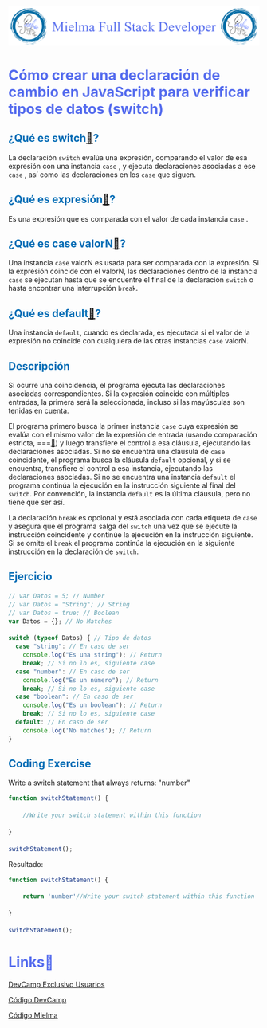 ![Logo Mielma](logo/Logo_Encabezado.png)

# <b><font color="#556CEE">Cómo crear una declaración de cambio en JavaScript para verificar tipos de datos (switch)</font></b>

## <b><font color="#006cb5">¿Qué es switch[🔗](https://developer.mozilla.org/es/docs/Web/JavaScript/Reference/Statements/switch)?</font></b>
La declaración `switch` evalúa una expresión, comparando el valor de esa expresión con una instancia `case`  , y ejecuta declaraciones asociadas a ese `case`  , así como las declaraciones en los `case`  que siguen.

## <b><font color="#006cb5">¿Qué es expresión[🔗](https://developer.mozilla.org/es/docs/Web/JavaScript/Reference/Statements/switch#expresi%C3%B3n)?</font></b>
Es una expresión que es comparada con el valor de cada instancia `case` .

## <b><font color="#006cb5">¿Qué es case valorN[🔗](https://developer.mozilla.org/es/docs/Web/JavaScript/Reference/Statements/switch#case_valorn)?</font></b>
Una instancia `case`  valorN es usada para ser comparada con la expresión. Si la expresión coincide con el valorN, las declaraciones dentro de la instancia `case`  se ejecutan hasta que se encuentre el final de la declaración `switch` o hasta encontrar una interrupción `break`.

## <b><font color="#006cb5">¿Qué es default[🔗](https://developer.mozilla.org/es/docs/Web/JavaScript/Reference/Statements/switch#default)?</font></b>
Una instancia `default`, cuando es declarada, es ejecutada si el valor de la expresión no coincide con cualquiera de las otras instancias `case` valorN.

## <b><font color="#006cb5">Descripción</font></b>


Si ocurre una coincidencia, el programa ejecuta las declaraciones asociadas correspondientes. Si la expresión coincide con múltiples entradas, la primera será la seleccionada, incluso si las mayúsculas son tenidas en cuenta.

El programa primero busca la primer instancia `case`  cuya expresión se evalúa con el mismo valor de la expresión de entrada (usando comparación estricta, ===[🔗](https://developer.mozilla.org/en-US/docs/Web/JavaScript/Reference/Operators)) y luego transfiere el control a esa cláusula, ejecutando las declaraciones asociadas. Si no se encuentra una cláusula de `case`  coincidente, el programa busca la cláusula `default` opcional, y si se encuentra, transfiere el control a esa instancia, ejecutando las declaraciones asociadas. Si no se encuentra una instancia `default` el programa continúa la ejecución en la instrucción siguiente al final del `switch`. Por convención, la instancia `default` es la última cláusula, pero no tiene que ser así.

La declaración `break` es opcional y está asociada con cada etiqueta de `case` y asegura que el programa salga del `switch` una vez que se ejecute la instrucción coincidente y continúe la ejecución en la instrucción siguiente. Si se omite el `break` el programa continúa la ejecución en la siguiente instrucción en la declaración de `switch`.

## <b><font color="#006cb5">Ejercicio</font></b>

```js
// var Datos = 5; // Number
// var Datos = "String"; // String
// var Datos = true; // Boolean
var Datos = {}; // No Matches

switch (typeof Datos) { // Tipo de datos
  case "string": // En caso de ser
    console.log("Es una string"); // Return
    break; // Si no lo es, siguiente case
  case "number": // En caso de ser
    console.log("Es un número"); // Return
    break; // Si no lo es, siguiente case
  case "boolean": // En caso de ser
    console.log("Es un boolean"); // Return
    break; // Si no lo es, siguiente case
  default: // En caso de ser
    console.log('No matches'); // Return
}
```


## <b><font color="#006cb5">Coding Exercise</font></b>
Write a switch statement that always returns: "number"
```js
function switchStatement() {
    
    //Write your switch statement within this function
    
}

switchStatement();
```
Resultado:
```js
function switchStatement() {
    
    return 'number'//Write your switch statement within this function
    
}

switchStatement();
```


# <b><font color="#556CEE">Links🔗</font></b>

[DevCamp Exclusivo Usuarios](https://basque.devcamp.com/pt-full-stack-development-javascript-python-react/guide/how-to-build-switch-statement-javascript-check-data-types)  

[Código DevCamp](https://github.com/rails-camp/javascript-programming/blob/master/section_c_04_case_statement.js)

[Código Mielma](https://codepen.io/ElizabethMaranon/pen/eYavemG)